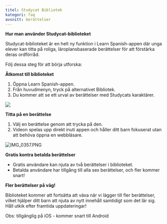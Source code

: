 ```yaml
---
titel: Studycat Bibliotek
kategori: faq
avsnitt: berättelser
---
```

**Hur man använder Studycat-biblioteket**


Studycat-biblioteket är en helt ny funktion i Learn Spanish-appen där unga elever kan titta på roliga, läroplansbaserade berättelser för att förstärka deras ordförråd.


Följ dessa steg för att börja utforska:


**Åtkomst till biblioteket**


1. Öppna Learn Spanish-appen.
2. Från huvudmenyn, tryck på alternativet Bibliotek.
3. Du kommer att se ett urval av berättelser med Studycats karaktärer.


![](https://help.Studycat.com/hc/article_attachments/38812096342041)


**Titta på en berättelse**


1. Välj en berättelse genom att trycka på den.
2. Videon spelas upp direkt inuti appen och håller ditt barn fokuserat utan att behöva öppna en webbläsare.


![IMG_0357.PNG](https://help.Studycat.com/hc/article_attachments/38812096344217)


**Gratis kontra betalda berättelser**


* Gratis användare kan njuta av två berättelser i biblioteket.
* Betalda användare har tillgång till alla sex berättelser, och fler kommer snart!


**Fler berättelser på väg!**


Biblioteket kommer att fortsätta att växa när vi lägger till fler berättelser, vilket hjälper ditt barn att njuta av nytt innehåll samtidigt som det lär sig.  
Håll utkik efter framtida uppdateringar!  
  
  
Obs: tillgänglig på iOS \- kommer snart till Android